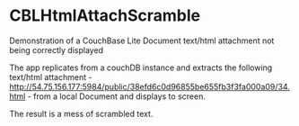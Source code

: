 CBLHtmlAttachScramble
=====================

Demonstration of a CouchBase Lite Document text/html attachment not being correctly displayed

The app replicates from a couchDB instance and extracts the following text/html attachment - 
http://54.75.156.177:5984/public/38efd6c0d96855be655fb3f3fa000a09/34.html - from a local Document 
and displays to screen.

The result is a mess of scrambled text.

